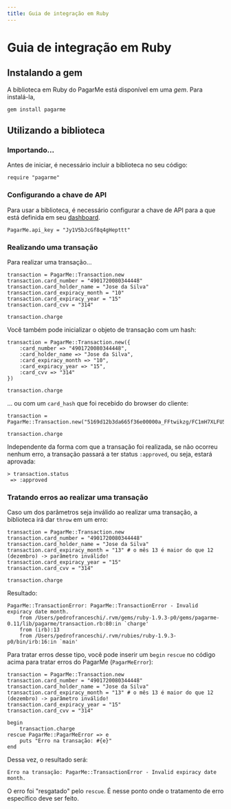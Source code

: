 ```yaml
---
title: Guia de integração em Ruby
---
```


# Guia de integração em Ruby

## Instalando a gem

A biblioteca em Ruby do PagarMe está disponível em uma *gem*. Para instalá-la,

	gem install pagarme

## Utilizando a biblioteca

### Importando...

Antes de iniciar, é necessário incluir a biblioteca no seu código:

<pre><code data-language="ruby">require "pagarme"</code></pre>

### Configurando a chave de API

Para usar a biblioteca, é necessário configurar a chave de API para a que está definida em seu [dashboard](http://dashboard.pagar.me/).

<pre><code data-language="ruby">PagarMe.api_key = "Jy1V5bJcGf8q4gHepttt"</code></pre>

### Realizando uma transação

Para realizar uma transação...

<pre><code data-language="ruby">transaction = PagarMe::Transaction.new
transaction.card_number = "4901720080344448"
transaction.card_holder_name = "Jose da Silva"
transaction.card_expiracy_month = "10"
transaction.card_expiracy_year = "15"
transaction.card_cvv = "314"

transaction.charge
</code></pre>

Você também pode inicializar o objeto de transação com um hash:

<pre><code data-language="ruby">transaction = PagarMe::Transaction.new({
    :card_number => "4901720080344448",
    :card_holder_name => "Jose da Silva",
    :card_expiracy_month => "10",
    :card_expiracy_year => "15",
    :card_cvv => "314"
})

transaction.charge
</code></pre>

... ou com um `card_hash` que foi recebido do browser do cliente:

<pre><code data-language="ruby">transaction = PagarMe::Transaction.new("5169d12b3da665f36e00000a_FFtwikzg/FC1mH7XLFU5fjPAzDsP0ogeAQh3qXRpHzkIrgDz64lITBUGwio67zm2CQXwbKRjGdRi5J1xFNpQLWnxQsUJAQELcTSGaGtF6RGSu6sq1stp8OLRSNG7wp+xGe8poqxw4S1gOL5JYO7XZp/Uz7rTpKXh3IcRshmX36hh66J6+7l5j0803cGIfMZu3T7nbMjQYIf+yLi8r0O6vL9DQPmqSZ9FBerqFGxWHrxScneaaMVzMpNX/5eneqveVBt88RccytyJG5+HYRHcRyKIbLfmX48L/C22HJeAm3PyzehGHdOmDcsxPtVB+Fgq7SDuB4tHWBT8j6wihOO7ww==")

transaction.charge
</code></pre>

Independente da forma com que a transação foi realizada, se não ocorreu nenhum erro, a transação passará a ter status `:approved`, ou seja, estará aprovada:

<pre><code data-language="ruby">> transaction.status
 => :approved
</code></pre>


### Tratando erros ao realizar uma transação

Caso um dos parâmetros seja inválido ao realizar uma transação, a biblioteca irá dar `throw` em um erro:

<pre><code data-language="ruby">transaction = PagarMe::Transaction.new
transaction.card_number = "4901720080344448"
transaction.card_holder_name = "Jose da Silva"
transaction.card_expiracy_month = "13" # o mês 13 é maior do que 12 (dezembro) -> parâmetro inválido!
transaction.card_expiracy_year = "15"
transaction.card_cvv = "314"

transaction.charge
</code></pre>

Resultado:

<pre><code data-language="ruby">PagarMe::TransactionError: PagarMe::TransactionError - Invalid expiracy date month.
	from /Users/pedrofranceschi/.rvm/gems/ruby-1.9.3-p0/gems/pagarme-0.11/lib/pagarme/transaction.rb:80:in `charge'
	from (irb):13
	from /Users/pedrofranceschi/.rvm/rubies/ruby-1.9.3-p0/bin/irb:16:in `main'
</code></pre>

Para tratar erros desse tipo, você pode inserir um `begin` `rescue` no código acima para tratar erros do PagarMe (`PagarMeError`):

<pre><code data-language="ruby">transaction = PagarMe::Transaction.new
transaction.card_number = "4901720080344448"
transaction.card_holder_name = "Jose da Silva"
transaction.card_expiracy_month = "13" # o mês 13 é maior do que 12 (dezembro) -> parâmetro inválido!
transaction.card_expiracy_year = "15"
transaction.card_cvv = "314"

begin
    transaction.charge
rescue PagarMe::PagarMeError => e
    puts "Erro na transação: #{e}"
end
</code></pre>

Dessa vez, o resultado será:

<pre><code data-language="ruby">Erro na transação: PagarMe::TransactionError - Invalid expiracy date month.</code></pre>

O erro foi "resgatado" pelo `rescue`. É nesse ponto onde o tratamento de erro específico deve ser feito.
